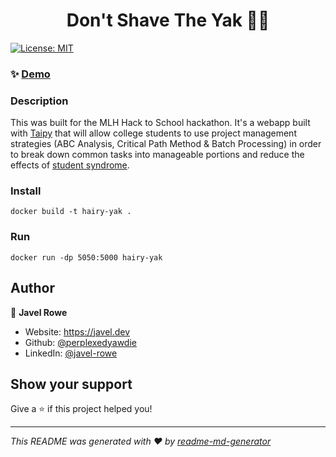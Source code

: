 <h1 align="center">Don't Shave The Yak 👋💈</h1>
<p>
  <a href="#" target="_blank">
    <img alt="License: MIT" src="https://img.shields.io/badge/License-MIT-yellow.svg" />
  </a>
</p>

### ✨ [Demo](dont-shave-the-yak.northway.pro)

### Description
This was built for the MLH Hack to School hackathon. It's a webapp built with [Taipy](https://docs.taipy.io/en/latest/) that will allow college students to use project management strategies (ABC Analysis, Critical Path Method & Batch Processing) in order to break down common tasks into manageable portions and reduce the effects of [student syndrome](https://solvingprocrastination.com/student-syndrome/).

### Install
```
docker build -t hairy-yak .
```

### Run
```
docker run -dp 5050:5000 hairy-yak
```

## Author

👤 **Javel Rowe**

* Website: https://javel.dev
* Github: [@perplexedyawdie](https://github.com/perplexedyawdie)
* LinkedIn: [@javel-rowe](https://linkedin.com/in/javel-rowe)

## Show your support

Give a ⭐️ if this project helped you!

***
_This README was generated with ❤️ by [readme-md-generator](https://github.com/kefranabg/readme-md-generator)_